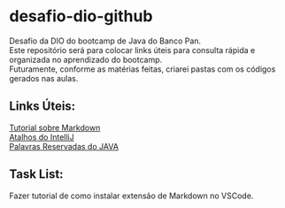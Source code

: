 # desafio-dio-github
Desafio da DIO do bootcamp de Java do Banco Pan.  
Este repositório será para colocar links úteis para consulta rápida e organizada no aprendizado do bootcamp.  
Futuramente, conforme as matérias feitas, criarei pastas com os códigos gerados nas aulas.  


## Links Úteis:
[Tutorial sobre Markdown](https://markdown.net.br/sintaxe-basica/)  
[Atalhos do IntelliJ](http://www.basef.com.br/index.php/Atalhos_do_IntelliJ_Idea)  
[Palavras Reservadas do JAVA](http://www.linhadecodigo.com.br/artigo/83/as-52-palavras-reservadas-do-java.aspx)







## Task List:
Fazer tutorial de como instalar extensão de Markdown no VSCode.